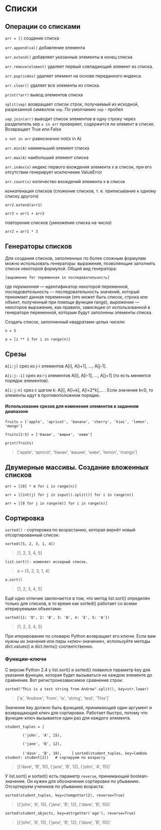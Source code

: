 # Списки

## Операции со списками

`arr = []` создание списка

`arr.append(val)` добавление элемента

`arr.extend()` добавляет указанные элементы в конец списка

`arr.remove(element)` удаляет первый совпадающий элемент из списка.

`arr.pop(index)` удаляет элемент на основе переданного индекса.

`arr.clear()` удаляет все элементы из списка.

`print(*arr)` вывод элементов списка

`split(sep)` возвращает список строк, получаемый из исходной, разрезанной символом `sep`. По умолчанию `sep` - пробел

`sep.join(arr)` выводит список элементов в одну строку через разделитель sep
`x in arr`	проверяет, содержится ли элемент в списке. Возвращает True или False

`x not in arr`	равнозначно not(x in A)

`arr.min(A)`	наименьший элемент списка

`arr.max(A)`	наибольший элемент списка

`arr.index(x)`	индекс первого вхождения элемента x в список, при его отсутствии генерирует исключение ValueError

`arr.count(x)`	количество вхождений элемента x в список

конкатенация списков (сложение списков, т. е. приписывание к одному списку другого)

  `arr2.extend(arr1)`

  `arr3 = arr1 + arr2`
  
повторение списков (умножение списка на число)
   
  `arr2 = arr1 * 3`

## Генераторы списков

Для создания списков, заполненных по более сложным формулам можно использовать генераторы: выражения, позволяющие заполнить список некоторой формулой. Общий вид генератора:

`[выражение for переменная in последовательность]`

где *переменная* — идентификатор некоторой переменной, *последовательность* — последовательность значений, который принимает данная переменная (это может быть список, строка или объект, полученный при помощи функции range), *выражение* — некоторое выражение, как правило, зависящее от использованной в генераторе переменной, которым будут заполнены элементы списка.

Создать список, заполненный квадратами целых чиселк:

`n = 5`

`a = [i ** 2 for i in range(n)]`

## Срезы

`A[i:j]`  срез из j-i элементов A[i], A[i+1], ..., A[j-1].

`A[i:j:-1]`  срез из i-j элементов A[i], A[i-1], ..., A[j+1] (то есть меняется порядок элементов).

`A[i:j:k]`  срез с шагом k: A[i], A[i+k], A[i+2*k],... . Если значение k<0, то элементы идут в противоположном порядке.

#### Использование срезов для изменения элементов в заданном диапазоне

`fruits = ['apple', 'apricot', 'banana', 'cherry', 'kiwi', 'lemon', 'mango']`

`fruits[2:5] = ['банан', 'вишня', 'киви']`

`print(fruits)`

> ['apple', 'apricot', 'банан', 'вишня', 'киви', 'lemon', 'mango']

## Двумерные массивы. Создание вложенных списков

`arr = [[0] * m for i in range(n)]`


`arr = [[int(j) for j in input().split()] for i in range(n)]`


`arr = [[0 for j in range(m)] for i in range(n)]`

## Сортировка

`sorted()` - сортировка по возрастанию, которая вернёт новый отсортированный список:

`sorted([5, 2, 3, 1, 4])`

> [1, 2, 3, 4, 5]

`list.sort()- изменяет исходный список.`

> a = [5, 2, 3, 1, 4]

 `a.sort()`
 
>[1, 2, 3, 4, 5]

Ещё одно отличие заключается в том, что метод list.sort() определён только для списков, в то время как sorted() работает со всеми итерируемыми объектами:

`sorted({1: 'D', 2: 'B', 3: 'B', 4: 'E', 5: 'A'})`

>[1, 2, 3, 4, 5]

При итерировании по словарю Python возвращает его ключи. Если вам нужны их значения или пары «ключ-значение», используйте методы dict.values() и dict.items() соответственно.

### Функции-ключи

С версии Python 2.4 у list.sort() и sorted() появился параметр key для указания функции, которая будет вызываться на каждом элементе до сравнения. Вот регистронезависимое сравнение строк:

`sorted("This is a test string from Andrew".split(), key=str.lower)`

> ['a', 'Andrew', 'from', 'is', 'string', 'test', 'This']`

Значение key должно быть функцией, принимающей один аргумент и возвращающей ключ для сортировки. Работает быстро, потому что функция-ключ вызывается один раз для каждого элемента.

`student_tuples = [`

`        ('john', 'A', 15),`

`        ('jane', 'B', 12),`
        
`        ('dave', 'B', 10),`
`    ]`
`sorted(student_tuples, key=lambda student: student[2])   # сортируем по возрасту`
 
> [('dave', 'B', 10), ('jane', 'B', 12), ('john', 'A', 15)]`

У list.sort() и sorted() есть параметр `reverse`, принимающий boolean-значение. Он нужен для обозначения сортировки по убыванию. Отсортируем учеников по убыванию возраста:

`sorted(student_tuples, key=itemgetter(2), reverse=True)`

> [('john', 'A', 15), ('jane', 'B', 12), ('dave', 'B', 10)]`

`sorted(student_objects, key=attrgetter('age'), reverse=True)`

> [('john', 'A', 15), ('jane', 'B', 12), ('dave', 'B', 10)]`

